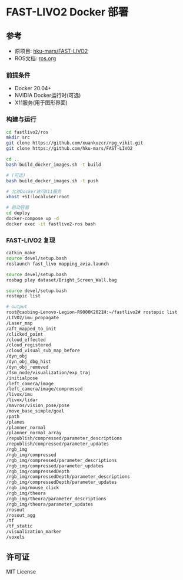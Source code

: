 # FAST-LIVO2 Docker 部署

## 参考

- 原项目: [hku-mars/FAST-LIVO2](https://github.com/hku-mars/FAST-LIVO2)
- ROS文档: [ros.org](https://www.ros.org/)

### 前提条件

- Docker 20.04+
- NVIDIA Docker运行时(可选)
- X11服务(用于图形界面)

### 构建与运行

```bash
cd fastlivo2/ros
mkdir src
git clone https://github.com/xuankuzcr/rpg_vikit.git
git clone https://github.com/hku-mars/FAST-LIVO2

cd ..
bash build_docker_images.sh -t build

# (可选)
bash build_docker_images.sh -t push

# 允许Docker访问X11服务
xhost +SI:localuser:root

# 启动容器
cd deploy
docker-compose up -d
docker exec -it fastlivo2-ros bash
```

### FAST-LIVO2 复现

```bash
catkin_make
source devel/setup.bash
roslaunch fast_livo mapping_avia.launch
```

```bash
source devel/setup.bash
rosbag play dataset/Bright_Screen_Wall.bag
```

```bash
source devel/setup.bash
rostopic list

# output
root@caobing-Lenovo-Legion-R9000K2021H:~/fastlivo2# rostopic list
/LIVO2/imu_propagate
/Laser_map
/aft_mapped_to_init
/clicked_point
/cloud_effected
/cloud_registered
/cloud_visual_sub_map_before
/dyn_obj
/dyn_obj_dbg_hist
/dyn_obj_removed
/fsm_node/visualization/exp_traj
/initialpose
/left_camera/image
/left_camera/image/compressed
/livox/imu
/livox/lidar
/mavros/vision_pose/pose
/move_base_simple/goal
/path
/planes
/planner_normal
/planner_normal_array
/republish/compressed/parameter_descriptions
/republish/compressed/parameter_updates
/rgb_img
/rgb_img/compressed
/rgb_img/compressed/parameter_descriptions
/rgb_img/compressed/parameter_updates
/rgb_img/compressedDepth
/rgb_img/compressedDepth/parameter_descriptions
/rgb_img/compressedDepth/parameter_updates
/rgb_img/mouse_click
/rgb_img/theora
/rgb_img/theora/parameter_descriptions
/rgb_img/theora/parameter_updates
/rosout
/rosout_agg
/tf
/tf_static
/visualization_marker
/voxels

```

## 许可证

MIT License
